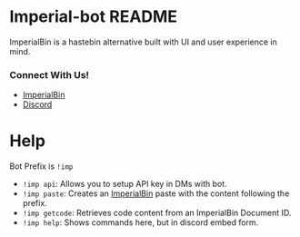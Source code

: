 # Imperial-bot README

ImperialBin is a hastebin alternative built with UI and user experience in mind.

### Connect With Us!

* [ImperialBin](https://Imperialb.in)
* [Discord](https://discord.gg/cTm85eW49D)

# Help
Bot Prefix is `!imp`

* `!imp api`: Allows you to setup API key in DMs with bot.
* `!imp paste`: Creates an [ImperialBin](https://Imperialb.in) paste with the content following the prefix.
* `!imp getcode`: Retrieves code content from an ImperialBin Document ID.
* `!imp help`: Shows commands here, but in discord embed form.
